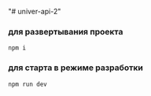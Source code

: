 "# univer-api-2" 

### для развертывания проекта
```
npm i
```
### для старта в режиме разработки
```
npm run dev
```

